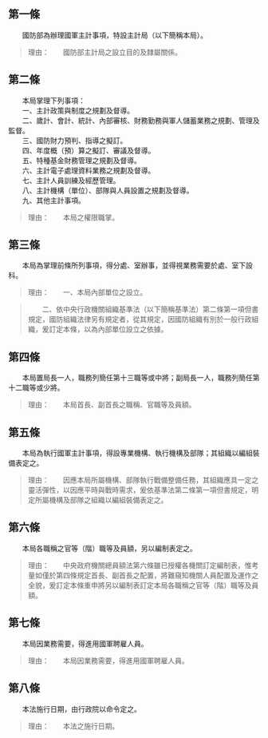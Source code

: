 第一條 
-------
　　國防部為辦理國軍主計事項，特設主計局（以下簡稱本局）。  
> 理由：　　國防部主計局之設立目的及隸屬關係。



第二條 
-------
　　本局掌理下列事項：  
　　一、主計政策與制度之規劃及督導。  
　　二、歲計、會計、統計、內部審核、財務勤務與軍人儲蓄業務之規劃、管理及監督。  
　　三、國防財力預判、指導之擬訂。  
　　四、年度概（預）算之擬訂、審議及督導。  
　　五、特種基金財務管理之規劃及督導。  
　　六、主計電子處理資料業務之規劃及督導。  
　　七、主計人員訓練及經歷管理。  
　　八、主計機構（單位）、部隊與人員設置之規劃及督導。  
　　九、其他主計事項。  
> 理由：　　本局之權限職掌。



第三條 
-------
　　本局為掌理前條所列事項，得分處、室辦事，並得視業務需要於處、室下設科。  
> 理由：　　一、本局內部單位之設立。

> 　　二、依中央行政機關組織基準法（以下簡稱基準法）第二條第一項但書規定，國防組織法律另有規定者，從其規定，因國防組織有別於一般行政組織，爰訂定本條，以為內部單位設立之依據。



第四條 
-------
　　本局置局長一人，職務列簡任第十三職等或中將；副局長一人，職務列簡任第十二職等或少將。  
> 理由：　　本局首長、副首長之職稱、官職等及員額。



第五條 
-------
　　本局為執行國軍主計事項，得設專業機構、執行機構及部隊；其組織以編組裝備表定之。  
> 理由：　　因應本局所屬機構、部隊執行戰備整備任務，其組織應具一定之靈活彈性，以因應平時與戰時需求，爰依基準法第二條第一項但書規定，明定所屬機構及部隊之組織以編組裝備表定之。



第六條 
-------
　　本局各職稱之官等（階）職等及員額，另以編制表定之。  
> 理由：　　中央政府機關總員額法第六條雖已授權各機關訂定編制表，惟考量如僅於第四條規定首長、副首長之配置，將難窺知機關人員配置及運作之全貌，爰訂定本條重申將另以編制表訂定本局各職稱之官等（階）職等及員額。



第七條 
-------
　　本局因業務需要，得進用國軍聘雇人員。  
> 理由：　　本局因業務需要，得進用國軍聘雇人員。



第八條 
-------
　　本法施行日期，由行政院以命令定之。  
> 理由：　　本法之施行日期。